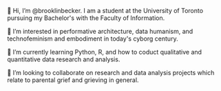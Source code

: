 👋 Hi, I’m @brooklinbecker. I am a student at the University of Toronto pursuing my Bachelor's with the Faculty of Information.

👀 I’m interested in performative architecture, data humanism, and technofeminism and embodiment in today's cyborg century.

🌱 I’m currently learning Python, R, and how to coduct qualitative and quantitative data research and analysis.

💞️ I’m looking to collaborate on research and data analysis projects which relate to parental grief and grieving in general.

<!---
brooklinbecker/brooklinbecker is a ✨ special ✨ repository because its `README.md` (this file) appears on your GitHub profile.
You can click the Preview link to take a look at your changes.
--->
